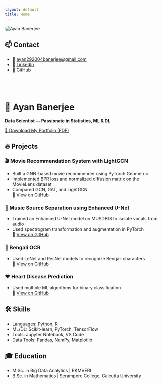 ```yaml
---
layout: default
title: Home
---
```


<style>
footer {
  display: none;
}
@media print {
  footer {
    display: none;
  }
}
</style>

<div style="display: flex; gap: 40px; align-items: flex-start; flex-wrap: wrap;">

  <!-- Left: Profile Photo -->
  <div style="flex: 1; min-width: 200px;">
    <img src="https://avatars.githubusercontent.com/u/179697030?s=400&v=4" alt="Ayan Banerjee" style="max-width: 100%; border-radius: 12px;" />
    
  ## 📫 Contact
  - 📧 [ayan292004banerjee@gmail.com](mailto:ayan292004banerjee@gmail.com)
  - 💼 [LinkedIn](https://www.linkedin.com/in/ayan-banerjee-b8234b321)
  - 🐙 [GitHub](https://github.com/AyanBanerjee29)

  </div>

  <!-- Right: Portfolio Content -->
  <div style="flex: 3; min-width: 300px;">

  # 👋 Ayan Banerjee
  **Data Scientist — Passionate in Statistics, ML & DL**

  [📄 Download My Portfolio (PDF)](https://cdn.jsdelivr.net/gh/AyanBanerjee29/Portfolio@main/Portfolio.pdf)

  ## 🔥 Projects

  ### 🎬 Movie Recommendation System with LightGCN
  - Built a GNN-based movie recommender using PyTorch Geometric
  - Implemented BPR loss and normalized diffusion matrix on the MovieLens dataset
  - Compared GCN, GAT, and LightGCN  
  🔗 [View on GitHub](https://github.com/AyanBanerjee29/Movie_Recommendation_System)

  ### 🎵 Music Source Separation using Enhanced U-Net
  - Trained an Enhanced U-Net model on MUSDB18 to isolate vocals from audio
  - Used spectrogram transformation and augmentation in PyTorch  
  🔗 [View on GitHub](https://github.com/AyanBanerjee29/Music_Segmentation)

  ### 🧠 Bengali OCR
  - Used LeNet and ResNet models to recognize Bengali characters  
  🔗 [View on GitHub](https://github.com/AyanBanerjee29/Bengali_Character_Recognition)

  ### ❤️ Heart Disease Prediction
  - Used multiple ML algorithms for binary classification  
  🔗 [View on GitHub](https://github.com/AyanBanerjee29/Heart-Disease-Prediction-using-Machine-Learning-methods)

  ## 🛠 Skills
  - Languages: Python, R
  - ML/DL: Scikit-learn, PyTorch, TensorFlow
  - Tools: Jupyter Notebook, VS Code
  - Data Tools: Pandas, NumPy, Matplotlib

  ## 🎓 Education
  - M.Sc. in Big Data Analytics | RKMVERI
  - B.Sc. in Mathematics | Serampore College, Calcutta University

  </div>
</div>
